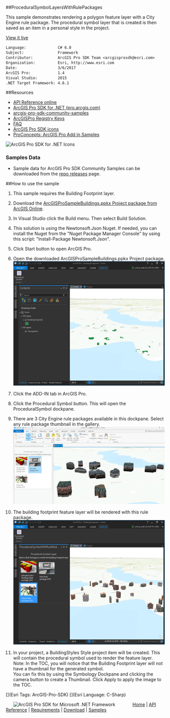 ##ProceduralSymbolLayersWithRulePackages

<!-- TODO: Write a brief abstract explaining this sample -->
This sample demonstrates rendering a polygon feature layer with a City Engine rule package. The procedural symbol layer that is created is then saved as an item in a personal style in the project.  
  


<a href="http://pro.arcgis.com/en/pro-app/sdk/" target="_blank">View it live</a>

<!-- TODO: Fill this section below with metadata about this sample-->
```
Language:              C# 6.0
Subject:               Framework
Contributor:           ArcGIS Pro SDK Team <arcgisprosdk@esri.com>
Organization:          Esri, http://www.esri.com
Date:                  3/6/2017
ArcGIS Pro:            1.4
Visual Studio:         2015
.NET Target Framework: 4.6.1
```

##Resources

* [API Reference online](http://pro.arcgis.com/en/pro-app/sdk/api-reference)
* <a href="http://pro.arcgis.com/en/pro-app/sdk/" target="_blank">ArcGIS Pro SDK for .NET (pro.arcgis.com)</a>
* [arcgis-pro-sdk-community-samples](http://github.com/Esri/arcgis-pro-sdk-community-samples)
* [ArcGISPro Registry Keys](http://github.com/Esri/arcgis-pro-sdk/wiki/ArcGIS-Pro-Registry-Keys)
* [FAQ](http://github.com/Esri/arcgis-pro-sdk/wiki/FAQ)
* [ArcGIS Pro SDK icons](https://github.com/Esri/arcgis-pro-sdk/releases/tag/1.4.0.7198)
* [ProConcepts: ArcGIS Pro Add in Samples](https://github.com/Esri/arcgis-pro-sdk-community-samples/wiki/ProConcepts-ArcGIS-Pro-Add-in-Samples)

![ArcGIS Pro SDK for .NET Icons](https://esri.github.io/arcgis-pro-sdk/images/Home/Image-of-icons.png "ArcGIS Pro SDK Icons")

### Samples Data

* Sample data for ArcGIS Pro SDK Community Samples can be downloaded from the [repo releases](https://github.com/Esri/arcgis-pro-sdk-community-samples/releases) page.  

##How to use the sample
<!-- TODO: Explain how this sample can be used. To use images in this section, create the image file in your sample project's screenshots folder. Use relative url to link to this image using this syntax: ![My sample Image](FacePage/SampleImage.png) -->
1. This sample requires the Building Footprint layer.   
1. Download the [ArcGISProSampleBuildings.ppkx Project package from ArcGIS Online](http://www.arcgis.com/sharing/rest/content/items/a0aa60303a39476688b599a6ce842afb/data).  
1. In Visual Studio click the Build menu. Then select Build Solution.  
1. This solution is using the Newtonsoft.Json Nuget. If needed, you can install the Nuget from the "Nuget Package Manager Console" by using this script: "Install-Package Newtonsoft.Json".  
1. Click Start button to open ArcGIS Pro.  
1. Open the downloaded ArcGISProSampleBuildings.ppkx Project package.  
![UI](Screenshots/Screen1.png)  
  
1. Click the ADD-IN tab in ArcGIS Pro.  
1. Click the Procedural Symbol button. This will open the ProceduralSymbol dockpane.  
1. There are 3 City Engine rule packages available in this dockpane. Select any rule package thumbnail in the gallery.  
![UI](Screenshots/Screen2.png)  
  
1. The building footprint feature layer will be rendered with this rule package.    
![UI](Screenshots/Screen3.png)  
  
1. In your project, a BuildingStyles Style project item will be created. This will contain the procedural symbol used to render the feature layer.  
Note: In the TOC, you will notice that the Building Footprint layer will not have a thumbnail for the generated symbol.   
You can fix this by using the Symbology Dockpane and clicking the camera button to create a Thumbnail. Click Apply to apply the image to the TOC.  
  


[](Esri Tags: ArcGIS-Pro-SDK)
[](Esri Language: C-Sharp)​

&nbsp;&nbsp;&nbsp;&nbsp;&nbsp;&nbsp;<img src="http://esri.github.io/arcgis-pro-sdk/images/ArcGISPro.png"  alt="ArcGIS Pro SDK for Microsoft .NET Framework" height = "20" width = "20" align="top"  >
&nbsp;&nbsp;&nbsp;&nbsp;&nbsp;&nbsp;&nbsp;&nbsp;&nbsp;&nbsp;&nbsp;&nbsp;
[Home](https://github.com/Esri/arcgis-pro-sdk/wiki) | <a href="http://pro.arcgis.com/en/pro-app/sdk/api-reference" target="_blank">API Reference</a> | [Requirements](https://github.com/Esri/arcgis-pro-sdk/wiki#requirements) | [Download](https://github.com/Esri/arcgis-pro-sdk/wiki#installing-arcgis-pro-sdk-for-net) | <a href="http://github.com/esri/arcgis-pro-sdk-community-samples" target="_blank">Samples</a>
